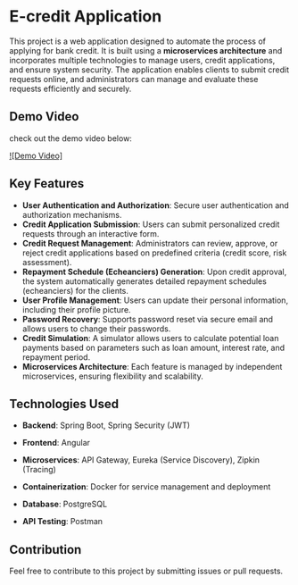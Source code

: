 # E-credit Application
This project is a web application designed to automate the process of applying for bank credit. It is built using a **microservices architecture** and incorporates multiple technologies to manage users, credit applications, and ensure system security. The application enables clients to submit credit requests online, and administrators can manage and evaluate these requests efficiently and securely.
## Demo Video
check out the demo video below:

[![Demo Video]](https://github.com/user-attachments/assets/9df7a550-55c5-455c-b582-9226ca4b1769)

## Key Features

- **User Authentication and Authorization**: Secure user authentication and authorization mechanisms.
- **Credit Application Submission**: Users can submit personalized credit requests through an interactive form.
- **Credit Request Management**: Administrators can review, approve, or reject credit applications based on predefined criteria (credit score, risk assessment).
- **Repayment Schedule (Echeanciers) Generation**: Upon credit approval, the system automatically generates detailed repayment schedules (echeanciers) for the clients.
- **User Profile Management**: Users can update their personal information, including their profile picture.
- **Password Recovery**: Supports password reset via secure email and allows users to change their passwords.
- **Credit Simulation**: A simulator allows users to calculate potential loan payments based on parameters such as loan amount, interest rate, and repayment period.
- **Microservices Architecture**: Each feature is managed by independent microservices, ensuring flexibility and scalability.

## Technologies Used

- **Backend**: Spring Boot, Spring Security (JWT)

- **Frontend**: Angular

- **Microservices**: API Gateway, Eureka (Service Discovery), Zipkin (Tracing)

- **Containerization**: Docker for service management and deployment

- **Database**: PostgreSQL

- **API Testing**: Postman

## Contribution

Feel free to contribute to this project by submitting issues or pull requests.
